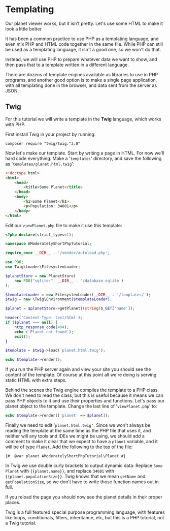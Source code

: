 # Templating

Our planet viewer works, but it isn't pretty. Let's use some HTML to make it look a little better.

It has been a common practice to use PHP as a templating language, and even mix PHP and HTML code together in the same
file. While PHP can still be used as a templating language, it isn't a good one, so we won't do that.

Instead, we will use PHP to prepare whatever data we want to show, and then pass that to a template written in a
different language. 

There are dozens of template engines available as libraries to use in PHP programs, and another good option
is to make a single page application, with all templating done in the browser, and data sent from the server as JSON.

## Twig

For this tutorial we will write a template in the **Twig** language, which works with PHP.

First install Twig in your project by running:

```shell script
composer require "twig/twig:^3.0"
```

Now let's make our template. Start by writing a page in HTML. For now we'll hard code everything. Make a 
'`templates`' directory, and save the following as '`templates/planet.html.twig`':

```html
<!doctype html>
<html>
    <head>
        <title>Some Planet</title>
    </head>
    <body>
        <h1>Some Planet</h1>
        <p>Population: 34601</p>
    </body>
</html>
```

Edit our `viewPlanet.php` file to make it use this template:

```php
<?php declare(strict_types=1);

namespace AModeratelyShortPhpTutorial;

require_once __DIR__ . '/vendor/autoload.php';

use PDO;
use Twig\Loader\FilesystemLoader;

$planetStore = new PlanetStore(
    new PDO("sqlite:". __DIR__ . '/database.sqlite')
);

$templateLoader = new FilesystemLoader(__DIR__ . '/templates/');
$twig = new \Twig\Environment($templateLoader);

$planet = $planetStore->getPlanet((string)$_GET['name']);

header('Content-Type: text/html');
if ($planet === null) {
    http_response_code(404);
    echo ('Planet not found');
    exit();
}

$template = $twig->load('planet.html.twig');

echo $template->render();
```

If you run the PHP server again and view your site you should see the content of the template. Of course at this point
all we're doing is serving static HTML with extra steps.

Behind the scenes the Twig engine compiles the template to a PHP class. We don't need to read the class, but this is
useful because it means we can pass PHP objects to it and use their properties and functions. Let's pass our planet
object to the template. Change the last line of '`viewPlanet.php`' to:

```php
echo $template->render(['planet' => $planet]);
```

Finally we need to edit '`planet.html.twig'`. Since we won't always be reading the template at the same time as the PHP file 
that uses it, and neither will any tools and IDEs we might be using, we should add a comment to make it clear that we
expect to have a `planet` variable, and it will be of type `Planet`. Add the following to the top of the file:

```twig
{#  @var planet AModeratelyShortPhpTutorial\Planet #}
```

In Twig we use double curly brackets to output dynamic data: Replace `Some Planet` with 
`{{planet.name}}`, and replace `34601` with `{{planet.populationSize}}`. Twig knows that we mean `getName` and 
`getPopulationSize`, so we don't have to write those function names out in full.

If you reload the page you should now see the planet details in their proper places.

Twig is a full featured special purpose programming language, with features like loops, conditionals, filters,
inheritance, etc, but this is a PHP tutorial, not a Twig tutorial.